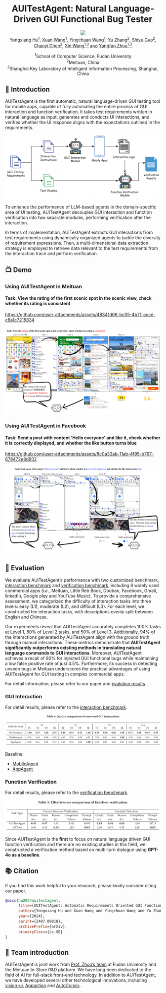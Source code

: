 <div align="center">
<h1>AUITestAgent: Natural Language-Driven GUI Functional Bug Tester</h1>
</div>

<div align="center">
<a href='https://arxiv.org/abs/2407.09018'><img src='https://img.shields.io/badge/arxiv-2407.09018-b31b1b.svg'></a>
</div>

<div align="center">
  <a href="https://github.com/Gootter12">Yongxiang Hu<sup>1</sup></a>, 
  <a href="https://github.com/TSKGHS17">Xuan Wang<sup>1</sup></a>, 
  <a href="https://github.com/xieeryihe">Yingchuan Wang<sup>1</sup></a>, 
  <a href="https://github.com/RainPot">Yu Zhang<sup>2</sup></a>, 
  <a href="https://github.com/whiteguo233">Shiyu Guo<sup>2</sup></a>, 
  <a href="https://github.com/chenchaoyi">Chaoyi Chen<sup>2</sup></a>, 
  <a href="https://cs.fudan.edu.cn/3f/7e/c25906a278398/page.htm">Xin Wang<sup>1,3</sup></a> and 
  <a href="https://cs.fudan.edu.cn/3f/a9/c25909a278441/page.htm">Yangfan Zhou<sup>1,3</sup></a>

<br>

<sup>1</sup>School of Computer Science, Fudan University  
<sup>2</sup>Meituan, China  
<sup>3</sup>Shanghai Key Laboratory of Intelligent Information Processing, Shanghai, China
</div>

<!-- <div style="display: flex; justify-content: center; align-items: center;">
  <img src="assets/fudan.png" alt="Fudan University Logo" width="100" style="margin-right: 50px"/>
  <img src="assets/meituan.png" alt="Meituan Logo" width="100"/>
</div> -->

## 🌟 Introduction

AUITestAgent is the first automatic, natural language-driven GUI testing tool for mobile apps, capable of fully automating the entire process of GUI interaction and function verification. It takes test requirements written in natural language as input, generates and conducts UI interactions, and verifies whether the UI response aligns with the expectations outlined in the requirements.

![overview](assets/overview.png)

To enhance the performance of LLM-based agents in the domain-specific area of UI testing, AUITestAgent decouples GUI interaction and function verification into two separate modules, performing verification after the interaction.

 In terms of implementation, AUITestAgent extracts GUI interactions from test requirements using dynamically organized agents to tackle the diversity of requirement expressions. Then, a multi-dimensional data extraction strategy is employed to retrieve data relevant to the test requirements from the interaction trace and perform verification.

## 📺 Demo

### Using AUITestAgent in Meituan 
#### Task: View the rating of the first scenic spot in the scenic view, check whether its rating is consistent

https://github.com/user-attachments/assets/48341d06-bc05-4b71-accd-c8a1c7215834

![demo1](assets/demo1.png)

### Using AUITestAgent in Facebook
#### Task: Send a post with content 'Hello everyone' and like it, check whether it is correctly displayed, and whether the like button turns blue

https://github.com/user-attachments/assets/8c0a33ab-11ab-4f95-b767-678472e8d902

![demo2](assets/demo2.png)


## 📝 Evaluation

We evaluate AUITestAgent’s performance with two customized benchmark, [interaction benchmark](interaction.md) and [verification benchmark](verification.md), including 8 widely used commercial apps (*i.e.,* Meituan, Little Reb Book, Douban, Facebook, Gmail, linkedIn, Google play and YouTube Music).  To provide a comprehensive assessment, we categorized the difficulty of interaction tasks into three levels: easy (L1), moderate (L2), and difficult (L3). For each level, we constructed ten interaction tasks, with descriptions evenly split between English and Chinese.

Our experiments reveal that AUITestAgent accurately completes 100% tasks at Level 1, 80% of Level 2 tasks, and 50% of Level 3. Additionally, 94% of the interactions generated by AUITestAgent align with the ground truth through manual interactions. These metrics demonstrate that **AUITestAgent significantly outperforms existing methods in translating natural language commands to GUI interactions**. Moreover, AUITestAgent achieves a recall of 90% for injected GUI functional bugs while maintaining a low false positive rate of just 4.5%. Furthermore, its success in detecting unseen bugs in Meituan underscores the practical advantages of using AUITestAgent for GUI testing in complex commercial apps.

For detail information, please refer to our paper and [evalution results](evaluation_results/evaluation.md).

### GUI Interaction

For detail results, please refer to the [interaction benchmark](interaction.md).

![interaction result](assets/interaction.png)

Baseline: 
* [MobileAgent](https://github.com/X-PLUG/MobileAgent)
* [AppAgent](https://github.com/mnotgod96/AppAgent)


### Function Verification

For detail results, please refer to the [verification benchmark](verification.md).

![verification result](assets/verification.png)

Since AUITestAgent is the **first** to focus on natural language driven GUI function verification and there are no existing studies in this field, we constructed a verification method based on multi-turn dialogue using **GPT-4o as a baseline**.

## 📚 Citation
If you find this work helpful to your research, please kindly consider citing our paper.

```bib
@misc{hu2024auitestagent,
      title={AUITestAgent: Automatic Requirements Oriented GUI Function Testing}, 
      author={Yongxiang Hu and Xuan Wang and Yingchuan Wang and Yu Zhang and Shiyu Guo and Chaoyi Chen and Xin Wang and Yangfan Zhou},
      year={2024},
      eprint={2407.09018},
      archivePrefix={arXiv},
      primaryClass={cs.SE}
}
```

## 🧑 Team introduction

AUITestAgent is joint work from [Prof. Zhou’s team](https://appsrv.cse.cuhk.edu.hk/~yfzhou/) at Fudan University and the Meituan In-Store R&D platform. We have long been dedicated to the field of AI for full-stack front-end technology. In addition to AUITestAgent, we have developed several other technological innovations, including [vision-ui](https://github.com/Meituan-Dianping/vision-ui), [Appaction](https://dl.acm.org/doi/10.1145/3611643.3613885) and [AutoConsis](https://dl.acm.org/doi/abs/10.1145/3639477.3639748).